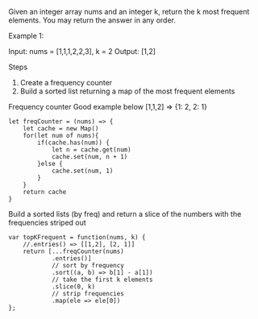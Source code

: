 Given an integer array nums and an integer k, return the k most frequent elements. You may return the answer in any order.

Example 1:

Input: nums = [1,1,1,2,2,3], k = 2
Output: [1,2]

Steps
1. Create a frequency counter
2. Build a sorted list returning a map of the most frequent elements

Frequency counter 
Good example below [1,1,2] => {1: 2, 2: 1}
```
let freqCounter = (nums) => {
    let cache = new Map()
    for(let num of nums){
        if(cache.has(num)) {
            let n = cache.get(num)
            cache.set(num, n + 1)
        }else {
            cache.set(num, 1)
        }
    }
    return cache
}
```

Build a sorted lists (by freq) and return a slice of the numbers
with the frequencies striped out
```
var topKFrequent = function(nums, k) {
    //.entries() => [[1,2], [2, 1]]
    return [...freqCounter(nums)
            .entries()]
            // sort by frequency
            .sort((a, b) => b[1] - a[1])
            // take the first k elements
            .slice(0, k)
            // strip frequencies
            .map(ele => ele[0])
};
```


